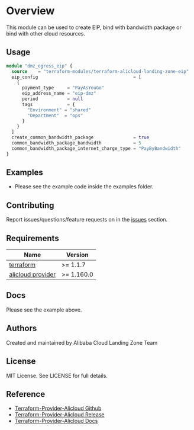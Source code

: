 # Overview

This module can be used to create EIP, bind with bandwidth package or bind with other cloud resources.

## Usage

```terraform
module "dmz_egress_eip" {
  source    = "terraform-modules/terraform-alicloud-landing-zone-eip"
  eip_config                                    = [
    {
      payment_type     = "PayAsYouGo"
      eip_address_name = "eip-dmz"
      period           = null
      tags             = {
        "Environment" = "shared"
        "Department"  = "ops"
      }
    }
  ]
  create_common_bandwidth_package               = true
  common_bandwidth_package_bandwidth            = 5
  common_bandwidth_package_internet_charge_type = "PayByBandwidth"
}
```

## Examples
- Please see the example code inside the examples folder.

## Contributing

Report issues/questions/feature requests on in the [issues](https://github.com/aliyun/alibabacloud-landing-zone/issues) section.

<!-- BEGINNING OF PRE-COMMIT-TERRAFORM DOCS HOOK -->
## Requirements

| Name                                                                            | Version     |
|---------------------------------------------------------------------------------|-------------|
| <a name="requirement_terraform"></a> [terraform](#requirement\_terraform)       | \>= 1.1.7   |
| <a name="requirement_alicloud"></a> [alicloud provider](#requirement\_alicloud) | \>= 1.160.0 |

## Docs

Please see the example above.

## Authors

Created and maintained by Alibaba Cloud Landing Zone Team

## License

MIT License. See LICENSE for full details.

## Reference

* [Terraform-Provider-Alicloud Github](https://github.com/aliyun/terraform-provider-alicloud)
* [Terraform-Provider-Alicloud Release](https://releases.hashicorp.com/terraform-provider-alicloud/)
* [Terraform-Provider-Alicloud Docs](https://registry.terraform.io/providers/aliyun/alicloud/latest/docs)
